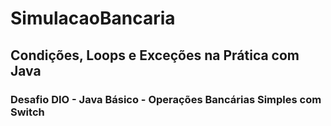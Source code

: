 # SimulacaoBancaria
## Condições, Loops e Exceções na Prática com Java
### Desafio DIO - Java Básico - Operações Bancárias Simples com Switch
